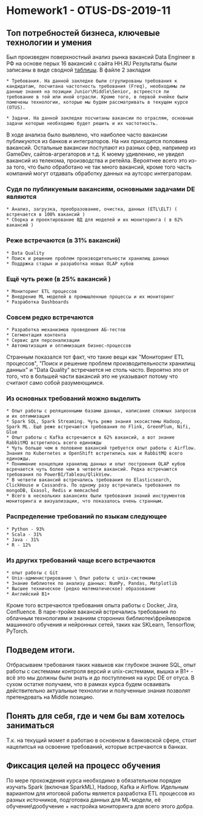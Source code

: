 # Homework1 - OTUS-DS-2019-11 

## Топ потребностей бизнеса, ключевые технологии и умения

Был произведен поверхностный анализ рынка вакансий Data Engineer в РФ на основе перых 16 вакансий с сайта HH.RU 
Результаты были записаны в виде сводной [таблицы](https://github.com/adm-8/otus-de-andreevds-2019-11/raw/master/HW1_Lesson1/HH%20-%20Data%20Engineer.xlsx). В файле 2 закладки

	* Требования. На данной закледке были сгрупированы требования к кандидатам, посчитана частотность требования (Freq), необходимы ли данные знания на позиции Junior\Middle\Senior, встреестся ли требование в той или иной отрасли. Кроме того, в первой ячейке были помечены технологии, которые мы будем рассматривать в текущем курсе (OTUS).
	
	* Задачи. На данной закледке посчитаны вакансии по отраслям, основные задачи которые необходимо будет решить и их частотность.
	
В ходе анализа было выявлено, что наиболее часто вакансии публикуются из банков и интеграторов. На них приходится половина вакансий. Остальные вакансии поступают из разных сфер, например из GameDev, сайтов-агрегаторов и т.д. К моему удивлению, не увидел вакансий из телекома, производства и ретейла. Вероятнее всего это из-за того, что было обработано не так много вакансий, кроме того часть компаний могут отдавать обработку данных на аутсорс интеграторам.

### Судя по публикуемым вакансиям, основными задачами DE являются

	* Анализ, загрузка, преобразование, очистка, данных (ETL\ELT) ( встречается в 100% вакансий )
	* Сборка и проектирование ВД для моделей и их мониторинга ( в 62% вакансий )
	
### Реже встречаются (в 31% вакансий) 

	* Data Quality
	* Поиск и решение проблем производительности хранилищ данных
	* Поддржка старых и разработка новых OLAP кубов

### Ещё чуть реже (в 25% вакансий ) 

	* Мониторинг ETL процессов
	* Внедрение ML моделей в промышленные процессы и их мониторинг
	* Разработка Dashboards

### Совсем редко встречаются 

	* Разработка механизмов проведения АБ-тестов
	* Сегментация контента
	* Сервис для персонализации
	* Автоматизация и оптимизация бизнес-процессов
	
Странным показался тот факт, что такие вещи как "Мониторинг ETL процессов", "Поиск и решение проблем производительности хранилищ данных" и "Data Quality" встречается не столь часто. Вероятно это от того, что в большей части вакансий это не указывают потому что считают само собой разумеющимся.

### Из основных требований можно выделить 

	* Опыт работы с реляционными базами данных, написание сложных запросов и их оптимизация
	* Spark SQL, Spark Streaming. Чуть реже знания экосистемы Hadoop, Spark ML. Ещё реже встречаются требования по Flink, GreenPlum, Nifi, Glue
	* Опыт работы с Kafka встречаются в 62% вакансий, а вот знание RabbitMQ встретилось всего единожды
	* Чуть больше чем в половине вакансий требуется опыт работы с Airflow. Знания по Kubernetes и OpenShift встретились как и RabbitMQ всего единожды.
	* Понимание концепции хранилищ данных и опыт построения OLAP кубов всречается чуть более чем в четвети вакансий. Редка встречаются требования по PowerBI/Tableau/QlikView.
	* В четвети вакансий встречались требования по Elasticsearch, ClickHouse и Cassandra. По одному разу встречались требования по mongoDB, Exasol, Redis и memcached
	* Всего в нескольких вакансиях были требования знаний инструментов мониторинга и визуализации, что показалось очень странным. 
 
### Распределение требований по языкам следующее

	* Python - 93% 
	* Scala - 31%
	* Java - 31%
	* R	- 12%
	
### Из других требований чаще всего встречаются

	* опыт работы с Git
	* Unix-администрирование \ Опыт работы с unix-системами
	* Знание библиотек по анализу данных: NumPy, Pandas, Matplotlib
	* Высшее техническое (редко математическое) образование
	* Английский B1+ 

Кроме того встречаются требования опыта работы с Docker, Jira, Confluence. 
В паре-тройке вакансий  встречались требования по облачным технологиям и знаниям сторонних библиотек\фреймворков машинного обучения и нейронных сетей, таких как SKLearn, Tensorflow, PyTorch.

## Подведем итоги. 

Отбрасываем требования таких навыков как глубокое знание SQL, опыт работы с системами контроля версий и unix-системами, вышка и B1+ - всё это мы должны были знать и до поступления на курс DE от отуса. В сухом остатке получаем, что в рамках курса будем осваивать действительно актуальные технологии и полученные знания позволят претендовать на Middle позицию.


## Понять для себя, где и чем бы вам хотелось заниматься
Т.к. на текущий момет я работаю в основном в банковской сфере, стоит нацелитсья на освоение требований, которые встречаются в банках.

## Фиксация целей на процесс обучения
По мере прохождения курса необходимо в обязательном порядке изучать Spark (включая SparkML), Hadoop, Kafka и Airflow. Идельным вариантом для итоговой работы является разработка ETL процессов из разных источников, подготовка данных для ML-модели, её обучение\дообучение + настройка мониторинга для всего этого добра. 